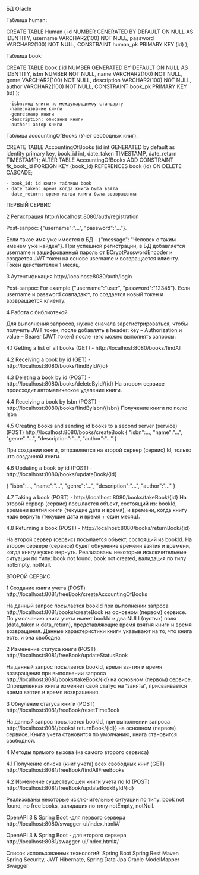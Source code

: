 
БД Oracle

Таблица human:

CREATE TABLE Human (
    id NUMBER GENERATED BY DEFAULT ON NULL AS IDENTITY,
    username VARCHAR2(100) NOT NULL,
    password VARCHAR2(100) NOT NULL,
    CONSTRAINT human_pk PRIMARY KEY (id)
);

Таблица book:

CREATE TABLE book (
    id NUMBER GENERATED BY DEFAULT ON NULL AS IDENTITY,
    isbn NUMBER NOT NULL,
    name VARCHAR2(100) NOT NULL,
    genre VARCHAR2(100) NOT NULL,
    description VARCHAR2(100) NOT NULL,
    author VARCHAR2(100) NOT NULL,
    CONSTRAINT book_pk PRIMARY KEY (id)
);

     -isbn:код книги по международнмоу стандарту
     -name:название книги
     -genre:жанр книги
     -description: описание книги
     -author: автор книги
Таблица accountingOfBooks (Учет свободных книг):

CREATE TABLE AccountingOfBooks
(id int GENERATED by default as identity primary key,
    book_id     int,
    date_taken  TIMESTAMP,
    date_return TIMESTAMP);
ALTER TABLE AccountingOfBooks
    ADD CONSTRAINT fk_book_id
        FOREIGN KEY (book_id)
            REFERENCES book (id)
            ON DELETE CASCADE;
            
    - book_id: id книги таблицы book
    - date_taken: время когда книга была взята
    - date_return: время когда книга была возвращенна 

ПЕРВЫЙ СЕРВИС

2 Регистрация http://localhost:8080/auth/registration

Post-запрос:
{"username":"…", "password":"…”}.

Если такое имя уже имеется в БД - {"message": "Человек с таким именем уже найден"}.
При успешной регистрации, в БД добавляется username и зашифрованный пароль от BCryptPasswordEncoder и создается JWT токен на основе username и возвращается клиенту. Токен действителен 1 месяц.

3 Аутентификация http://localhost:8080/auth/login

Post-запрос:
For example {"username":"user", "password":"12345”}.
Если username и password совпадают, то создается новый токен и возвращается клиенту.

4 Работа с библиотекой

Для выполнения запросов, нужно сначала зарегистрироваться, чтобы получить JWT токен, после добавлять в header: key – Authorization и value – Bearer {JWT  токен} после чего можно выполнять запросы:

4.1 Getting a list of all books (GET) - http://localhost:8080/books/findAll

4.2 Receiving a book by id (GET) - http://localhost:8080/books/findById/{id}

4.3 Deleting a book by id (POST) - http://localhost:8080/books/deleteById/{id}
На втором сервисе происходит автоматическое удаление книги.

4.4 Receiving a book by Isbn (POST) - http://localhost:8080/books/findByIsbn/{isbn}
Получение книги по полю Isbn

4.5 Creating books and sending id books to a second server (service) (POST) http://localhost:8080/books/createBook
{
    "isbn":…,
    "name":"…",
    "genre":"…",
    "description":"…",
    "author":"…"
}

При создании книги, отправляется на второй сервер (сервис) Id, только что созданной книги.

4.6 Updating a book by id (POST) - http://localhost:8080/books/updateBook/{id}

{
    "isbn":…,
    "name":"…",
    "genre":"…",
    "description":"…",
    "author":"…"
}


4.7 Taking a book (POST) - http://localhost:8080/books/takeBook/{id}
На второй сервер (сервис) посылается объект, состоящий из: bookId, времени взятия книги (текущие дата и время), и времени, когда книгу надо вернуть (текущие дата и время + один месяц).

4.8 Returning a book (POST) - http://localhost:8080/books/returnBook/{id}

На второй сервер (сервис) посылается объект, состоящий из bookId. На втором сервере (сервисе) будет обнуление времени взятия и времени, когда книгу нужно вернуть.
Реализованы некоторые исключительные ситуации по типу: book not found, book not created, валидация по типу notEmpty, notNull.

ВТОРОЙ СЕРВИС

1 Создание книги учета (POST) http://localhost:8081/freeBook/createAccountingOfBooks

На данный запрос посылается bookId при выполнении запроса http://localhost:8081/books/createBook на основном (первом) сервисе.
По умолчанию книга учета имеет bookId и два NULL(пустых) поля (data_taken и data_return), представляющие время взятия книги и время возвращения. Данные характеристики книги указывают на то, что книга есть, и она свободна.

2 Изменение статуса книги (POST) http://localhost:8081/freeBook/updateStatusBook

На данный запрос посылается bookId, время взятия и время возвращения при выполнении запроса http://localhost:8081/books/takeBook/{id} на основном (первом) сервисе.
Определенная книга изменяет свой статус на “занята”, присваивается время взятия и время возвращения.

3 Обнуление статуса книги (POST) http://localhost:8081/freeBook/resetTimeBook

На данный запрос посылается bookId, при выполнении запроса http://localhost:8081/books/ returnBook/{id}} на основном (первом) сервисе.
Книга учета становится по умолчанию, книга становится свободной.

4 Методы прямого вызова (из самого второго сервиса)

4.1 Получение списка (книг учета) всех свободных книг (GET) http://localhost:8081/freeBook/findAllFreeBooks

4.2 Изменение существующей книги учета по Id (POST) http://localhost:8081/freeBook/updateBookById/{id}

Реализованы некоторые исключительные ситуации по типу: book not found, no free books, валидация по типу notEmpty, notNull.

OpenAPI 3 & Spring Boot -для первого сервера http://localhost:8080/swagger-ui/index.html#/

OpenAPI 3 & Spring Boot - для второго сервера http://localhost:8081/swagger-ui/index.html#/

Список использованных технологий:
Spring Boot
Spring Rest
Maven
Spring Security, JWT
Hibernate, Spring Data Jpa
Oracle
ModelMapper
Swagger
